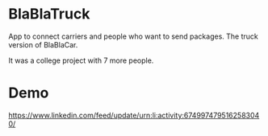 # BlaBlaTruck
App to connect carriers and people who want to send packages. The truck version of BlaBlaCar.

It was a college project with 7 more people.

# Demo
https://www.linkedin.com/feed/update/urn:li:activity:6749974795162583040/
